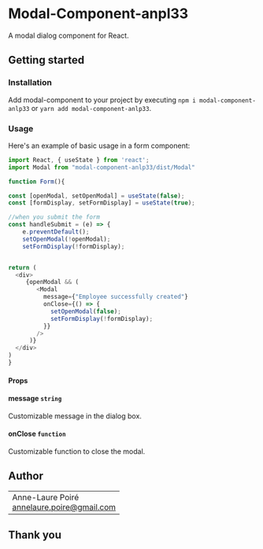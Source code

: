 # Modal-Component-anpl33

A modal dialog component for React.

## Getting started

### Installation

Add modal-component to your project by executing `npm i modal-component-anlp33` or `yarn add modal-component-anlp33`.

### Usage

Here's an example of basic usage in a form component:

```js
import React, { useState } from 'react';
import Modal from "modal-component-anlp33/dist/Modal"

function Form(){

const [openModal, setOpenModal] = useState(false);
const [formDisplay, setFormDisplay] = useState(true);

//when you submit the form
const handleSubmit = (e) => {
    e.preventDefault();
    setOpenModal(!openModal);
    setFormDisplay(!formDisplay);


return (
  <div>
     {openModal && (
        <Modal
          message={"Employee successfully created"}
          onClose={() => {
            setOpenModal(false);
            setFormDisplay(!formDisplay);
          }}
        />
      )}
  </div>
)
}

```
#### Props
#### message `string`
Customizable message in the dialog box.
#### onClose `function`
Customizable function to close the modal.

## Author

<table>
  <tr>
    <td>
     Anne-Laure Poiré<br />
      <a href="mailto:annelaure.poire@gmail.com">annelaure.poire@gmail.com</a><br />
    </td>
  </tr>
</table>

## Thank you